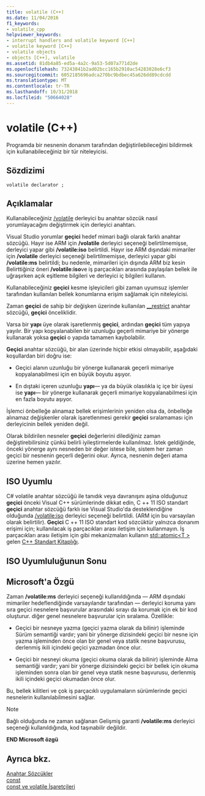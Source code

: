```yaml
---
title: volatile (C++)
ms.date: 11/04/2016
f1_keywords:
- volatile_cpp
helpviewer_keywords:
- interrupt handlers and volatile keyword [C++]
- volatile keyword [C++]
- volatile objects
- objects [C++], volatile
ms.assetid: 81db4a85-ed5a-4a2c-9a53-5d07a771d2de
ms.openlocfilehash: 73243841b2ad02bcc165b2910ac54283028e6cf3
ms.sourcegitcommit: 6052185696adca270bc9bdbec45a626dd89cdcdd
ms.translationtype: MT
ms.contentlocale: tr-TR
ms.lasthandoff: 10/31/2018
ms.locfileid: "50664028"
---
```

# <a name="volatile-c"></a>volatile (C++)

Programda bir nesnenin donanım tarafından değiştirilebileceğini bildirmek için kullanabileceğiniz bir tür niteleyicisi.

## <a name="syntax"></a>Sözdizimi

```
volatile declarator ;
```

## <a name="remarks"></a>Açıklamalar

Kullanabileceğiniz [/volatile](../build/reference/volatile-volatile-keyword-interpretation.md) derleyici bu anahtar sözcük nasıl yorumlayacağını değiştirmek için derleyici anahtarı.

Visual Studio yorumlar **geçici** hedef mimari bağlı olarak farklı anahtar sözcüğü. Hayır ise ARM için **/volatile** derleyici seçeneği belirtilmemişse, derleyici yapar gibi **/volatile:iso** belirtildi. Hayır ise ARM dışındaki mimariler için **/volatile** derleyici seçeneği belirtilmemişse, derleyici yapar gibi **/volatile:ms** belirtildi; bu nedenle, mimarileri için dışında ARM biz kesin Belirttiğiniz öneri **/volatile:iso**ve iş parçacıkları arasında paylaşılan bellek ile uğraşırken açık eşitleme bilgileri ve derleyici iç bilgileri kullanın.

Kullanabileceğiniz **geçici** kesme işleyicileri gibi zaman uyumsuz işlemler tarafından kullanılan bellek konumlarına erişim sağlamak için niteleyicisi.

Zaman **geçici** de sahip bir değişken üzerinde kullanılan [__restrict](../cpp/extension-restrict.md) anahtar sözcüğü, **geçici** önceliklidir.

Varsa bir **yapı** üye olarak işaretlenmiş **geçici**, ardından **geçici** tüm yapıya yayılır. Bir yapı kopyalanabilen bir uzunluğu geçerli mimariye bir yönerge kullanarak yoksa **geçici** o yapıda tamamen kaybolabilir.

**Geçici** anahtar sözcüğü, bir alan üzerinde hiçbir etkisi olmayabilir, aşağıdaki koşullardan biri doğru ise:

- Geçici alanın uzunluğu bir yönerge kullanarak geçerli mimariye kopyalanabilmesi için en büyük boyutu aşıyor.

- En dıştaki içeren uzunluğu **yapı**— ya da büyük olasılıkla iç içe bir üyesi ise **yapı**— bir yönerge kullanarak geçerli mimariye kopyalanabilmesi için en fazla boyutu aşıyor.

İşlemci önbelleğe alınamaz bellek erişimlerinin yeniden olsa da, önbelleğe alınamaz değişkenler olarak işaretlenmesi gerekir **geçici** sıralamaması için derleyicinin bellek yeniden değil.

Olarak bildirilen nesneler **geçici** değerlerini dilediğiniz zaman değiştirebilirsiniz çünkü belirli iyileştirmelerde kullanılmaz.  İstek geldiğinde, önceki yönerge aynı nesneden bir değer istese bile, sistem her zaman geçici bir nesnenin geçerli değerini okur.  Ayrıca, nesnenin değeri atama üzerine hemen yazılır.

## <a name="iso-compliant"></a>ISO Uyumlu

C# volatile anahtar sözcüğü ile tanıdık veya davranışını aşina olduğunuz **geçici** önceki Visual C++ sürümlerinde dikkat edin, C ++ 11 ISO standart **geçici** anahtar sözcüğü farklı ise Visual Studio'da desteklendiğine olduğunda [/volatile:iso](../build/reference/volatile-volatile-keyword-interpretation.md) derleyici seçeneği belirtildi. (ARM için bu varsayılan olarak belirtilir). **Geçici** C ++ 11 ISO standart kod sözcüktür yalnızca donanım erişimi için; kullanılacak iş parçacıkları arası iletişim için kullanmayın. İş parçacıkları arası iletişim için gibi mekanizmaları kullanın [std::atomic\<T >](../standard-library/atomic.md) gelen [C++ Standart Kitaplığı](../standard-library/cpp-standard-library-reference.md).

## <a name="end-of-iso-compliant"></a>ISO Uyumluluğunun Sonu

## <a name="microsoft-specific"></a>Microsoft'a Özgü

Zaman **/volatile:ms** derleyici seçeneği kullanıldığında — ARM dışındaki mimariler hedeflendiğinde varsayılandır tarafından — derleyici koruma yanı sıra geçici nesnelere başvurular arasındaki sırayı da korumak için ek bir kod oluşturur. diğer genel nesnelere başvurular için sıralama. Özellikle:

- Geçici bir nesneye yazma (geçici yazma olarak da bilinir) işleminde Sürüm semantiği vardır; yani bir yönerge dizisindeki geçici bir nesne için yazma işleminden önce olan bir genel veya statik nesne başvurusu, derlenmiş ikili içindeki geçici yazmadan önce olur.

- Geçici bir nesneyi okuma (geçici okuma olarak da bilinir) işleminde Alma semantiği vardır; yani bir yönerge dizisindeki geçici bir bellek için okuma işleminden sonra olan bir genel veya statik nesne başvurusu, derlenmiş ikili içindeki geçici okumadan önce olur.

Bu, bellek kilitleri ve çok iş parçacıklı uygulamaların sürümlerinde geçici nesnelerin kullanılabilmesini sağlar.

> [!NOTE]
>  Bağlı olduğunda ne zaman sağlanan Gelişmiş garanti **/volatile:ms** derleyici seçeneği kullanıldığında, kod taşınabilir değildir.

**END Microsoft özgü**

## <a name="see-also"></a>Ayrıca bkz.

[Anahtar Sözcükler](../cpp/keywords-cpp.md)<br/>
[const](../cpp/const-cpp.md)<br/>
[const ve volatile İşaretçileri](../cpp/const-and-volatile-pointers.md)